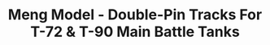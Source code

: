 ---
layout: product
title: "Meng Model - Double-Pin Tracks For T-72 & T-90 Main Battle Tanks"
price: "2700" 
desc: "N/A"
img_path: "/assets/img/MM-SPS-030.webp"
brand: "N/A"
available: false
special_offer: false
new: false
soon: false
cat: "010000"
subcat: "011000"
subsubcat: "0N/A"
sifra: "MM-SPS-030"
popular: false
spec: false
---